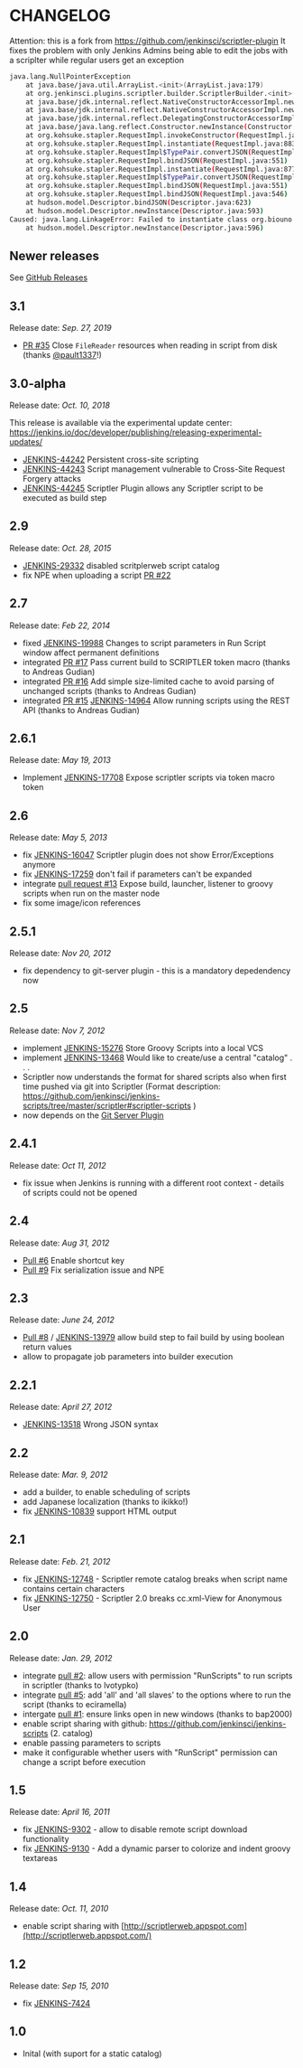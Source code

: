 # CHANGELOG

Attention: this is a fork from https://github.com/jenkinsci/scriptler-plugin
It fixes the problem with only Jenkins Admins being able to edit the jobs 
with a scriplter while regular users get an exception
```bash
java.lang.NullPointerException
	at java.base/java.util.ArrayList.<init>(ArrayList.java:179)
	at org.jenkinsci.plugins.scriptler.builder.ScriptlerBuilder.<init>(ScriptlerBuilder.java:89)
	at java.base/jdk.internal.reflect.NativeConstructorAccessorImpl.newInstance0(Native Method)
	at java.base/jdk.internal.reflect.NativeConstructorAccessorImpl.newInstance(NativeConstructorAccessorImpl.java:62)
	at java.base/jdk.internal.reflect.DelegatingConstructorAccessorImpl.newInstance(DelegatingConstructorAccessorImpl.java:45)
	at java.base/java.lang.reflect.Constructor.newInstance(Constructor.java:490)
	at org.kohsuke.stapler.RequestImpl.invokeConstructor(RequestImpl.java:604)
	at org.kohsuke.stapler.RequestImpl.instantiate(RequestImpl.java:883)
	at org.kohsuke.stapler.RequestImpl$TypePair.convertJSON(RequestImpl.java:768)
	at org.kohsuke.stapler.RequestImpl.bindJSON(RequestImpl.java:551)
	at org.kohsuke.stapler.RequestImpl.instantiate(RequestImpl.java:877)
	at org.kohsuke.stapler.RequestImpl$TypePair.convertJSON(RequestImpl.java:768)
	at org.kohsuke.stapler.RequestImpl.bindJSON(RequestImpl.java:551)
	at org.kohsuke.stapler.RequestImpl.bindJSON(RequestImpl.java:546)
	at hudson.model.Descriptor.bindJSON(Descriptor.java:623)
	at hudson.model.Descriptor.newInstance(Descriptor.java:593)
Caused: java.lang.LinkageError: Failed to instantiate class org.biouno.unochoice.model.ScriptlerScript from {"value":"1","scriptlerBuilder":{"backupJobName":"repo","builderId":"1701112116349_2","scriptlerScriptId":"get-tags-heads.groovy","propagateParams":true,"defineParams":{"parameters":{"name":"repo","value":"git@github.com:riskive/datasource-sdk"}}},"isSandboxed":false,"stapler-class":"org.biouno.unochoice.model.ScriptlerScript","$class":"org.biouno.unochoice.model.ScriptlerScript"}
	at hudson.model.Descriptor.newInstance(Descriptor.java:596)

```

## Newer releases

See [GitHub Releases](https://github.com/jenkinsci/scriptler-plugin/releases)

## 3.1

Release date: _Sep. 27, 2019_

-   [PR #35](https://github.com/jenkinsci/scriptler-plugin/pull/35) Close
    `FileReader` resources when reading in script from disk (thanks
    [@pault1337](https://github.com/pault1337)!)

## 3.0-alpha 

Release date: _Oct. 10, 2018_

This release is available via the experimental update
center: <https://jenkins.io/doc/developer/publishing/releasing-experimental-updates/>

-   [JENKINS-44242](https://issues.jenkins-ci.org/browse/JENKINS-44242) Persistent
    cross-site scripting
-   [JENKINS-44243](https://issues.jenkins-ci.org/browse/JENKINS-44243) Script
    management vulnerable to Cross-Site Request Forgery attacks
-   [JENKINS-44245](https://issues.jenkins-ci.org/browse/JENKINS-44245) Scriptler
    Plugin allows any Scriptler script to be executed as build step  

## 2.9

Release date: _Oct. 28, 2015_

-   [JENKINS-29332](https://issues.jenkins-ci.org/browse/JENKINS-29332) disabled
    scritplerweb script catalog
-   fix NPE when uploading a script [PR
    \#22](https://github.com/jenkinsci/scriptler-plugin/pull/22)

## 2.7

Release date: _Feb 22, 2014_

-   fixed
    [JENKINS-19988](https://issues.jenkins-ci.org/browse/JENKINS-19988)
    Changes to script parameters in Run Script window affect permanent
    definitions
-   integrated [PR
    \#17](https://github.com/jenkinsci/scriptler-plugin/pull/17) Pass
    current build to SCRIPTLER token macro (thanks to Andreas Gudian)
-   integrated [PR
    \#16](https://github.com/jenkinsci/scriptler-plugin/pull/16) Add
    simple size-limited cache to avoid parsing of unchanged scripts
    (thanks to Andreas Gudian)
-   integrated [PR
    \#15](https://github.com/jenkinsci/scriptler-plugin/pull/15) [JENKINS-14964](https://issues.jenkins-ci.org/browse/JENKINS-14964)
    Allow running scripts using the REST API (thanks to Andreas Gudian)

## 2.6.1

Release date: _May 19, 2013_

-   Implement
    [JENKINS-17708](https://issues.jenkins-ci.org/browse/JENKINS-17708)
    Expose scriptler scripts via token macro token

## 2.6

Release date: _May 5, 2013_

-   fix
    [JENKINS-16047](https://issues.jenkins-ci.org/browse/JENKINS-16047)
    Scriptler plugin does not show Error/Exceptions anymore
-   fix
    [JENKINS-17259](https://issues.jenkins-ci.org/browse/JENKINS-17259)
    don't fail if parameters can't be expanded
-   integrate [pull request
    \#13](https://github.com/jenkinsci/scriptler-plugin/pull/13) Expose
    build, launcher, listener to groovy scripts when run on the master
    node
-   fix some image/icon references

## 2.5.1

Release date: _Nov 20, 2012_

-   fix dependency to git-server plugin - this is a mandatory
    depedendency now

## 2.5

Release date: _Nov 7, 2012_

-   implement
    [JENKINS-15276](https://issues.jenkins-ci.org/browse/JENKINS-15276)
    Store Groovy Scripts into a local VCS
-   implement
    [JENKINS-13468](https://issues.jenkins-ci.org/browse/JENKINS-13468)
    Would like to create/use a central "catalog" . . . 
-   Scriptler now understands the format for shared scripts also when
    first time pushed via git into Scriptler (Format description:
    <https://github.com/jenkinsci/jenkins-scripts/tree/master/scriptler#scriptler-scripts>
    )
-   now depends on the [Git Server
    Plugin](https://wiki.jenkins.io/display/JENKINS/Git+Server+Plugin)

## 2.4.1

Release date: _Oct 11, 2012_

-   fix issue when Jenkins is running with a different root context -
    details of scripts could not be opened

## 2.4

Release date: _Aug 31, 2012_

-   [Pull \#6](https://github.com/jenkinsci/scriptler-plugin/pull/6)
    Enable shortcut key
-   [Pull \#9](https://github.com/jenkinsci/scriptler-plugin/pull/9) Fix
    serialization issue and NPE

## 2.3

Release date: _June 24, 2012_

-   [Pull \#8](https://github.com/jenkinsci/scriptler-plugin/pull/8) /
    [JENKINS-13979](https://issues.jenkins-ci.org/browse/JENKINS-13979)
    allow build step to fail build by using boolean return values
-   allow to propagate job parameters into builder execution

## 2.2.1

Release date: _April 27, 2012_

-   [JENKINS-13518](https://issues.jenkins-ci.org/browse/JENKINS-13518)
    Wrong JSON syntax

## 2.2

Release date: _Mar. 9, 2012_

-   add a builder, to enable scheduling of scripts
-   add Japanese localization (thanks to ikikko!)
-   fix
    [JENKINS-10839](https://issues.jenkins-ci.org/browse/JENKINS-10839)
    support HTML output

## 2.1

Release date: _Feb. 21, 2012_

-   fix [JENKINS-12748](https://issues.jenkins-ci.org/browse/JENKINS-12748) -
    Scriptler remote catalog breaks when script name contains certain
    characters
-   fix [JENKINS-12750](https://issues.jenkins-ci.org/browse/JENKINS-12750) -
    Scriptler 2.0 breaks cc.xml-View for Anonymous User

## 2.0

Release date: _Jan. 29, 2012_

-   integrate [pull
    \#2](https://github.com/jenkinsci/scriptler-plugin/pull/2): allow
    users with permission "RunScripts" to run scripts in scriptler
    (thanks to lvotypko)
-   integrate [pull
    \#5](https://github.com/jenkinsci/scriptler-plugin/pull/5): add
    'all' and 'all slaves' to the options where to run the script
    (thanks to eciramella)
-   intergate [pull
    \#1](https://github.com/jenkinsci/scriptler-plugin/pull/1): ensure
    links open in new windows (thanks to bap2000)
-   enable script sharing with github:
    <https://github.com/jenkinsci/jenkins-scripts> (2. catalog)
-   enable passing parameters to scripts
-   make it configurable whether users with "RunScript" permission can
    change a script before execution

## 1.5

Release date: _April 16, 2011_

-   fix
    [JENKINS-9302](https://issues.jenkins-ci.org/browse/JENKINS-9302) -
    allow to disable remote script download functionality
-   fix
    [JENKINS-9130](https://issues.jenkins-ci.org/browse/JENKINS-9130) -
    Add a dynamic parser to colorize and indent groovy textareas

## 1.4

Release date: _Oct. 11, 2010_

-   enable script sharing with
    [http://scriptlerweb.appspot.com](http://scriptlerweb.appspot.com/)

## 1.2

Release date: _Sep 15, 2010_

-   fix [JENKINS-7424](http://issues.jenkins-ci.org/browse/JENKINS-7424)

## 1.0

-   Inital (with suport for a static catalog)
